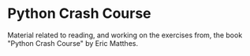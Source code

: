 # Python Crash Course
Material related to reading, and working on the exercises from, the book "Python Crash Course" by Eric Matthes.  
